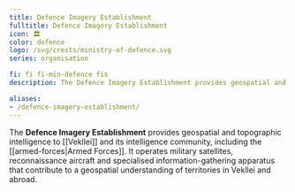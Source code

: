 ```yaml
---
title: Defence Imagery Establishment
fulltitle: Defence Imagery Establishment
icon: 🏛️
color: defence
logo: /svg/crests/ministry-of-defence.svg
series: organisation

fi: fi fi-min-defence fis
description: The Defence Imagery Establishment provides geospatial and topographic intelligence for the Ministry of Defence.

aliases:
- /defence-imagery-establishment/
---
```

The <span class="fi fi-min-defence fis"></span> **Defence Imagery Establishment** provides geospatial and topographic intelligence to [[Vekllei]] and its intelligence community, including the [[armed-forces|Armed Forces]]. It operates military satellites, reconnaissance aircraft and specialised information-gathering apparatus that contribute to a geospatial understanding of territories in Vekllei and abroad.